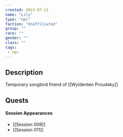```yaml
---
created: 2023-07-11
name: "Lily"
type: "npc"
faction: "Unaffiliated"
group: ""
race: ""
gender: ""
class: ""
tags:
 - npc
---
```

## Description

Temporary songbird friend of [[Wyldenten Proudsky]]

## Quests
<!-- QueryToSerialize: TASK FROM "DND - Drakkenheim/Quests" WHERE !completed AND contains(outlinks, [[Lily]]) -->

#### Session Appearances
<!-- QueryToSerialize: LIST FROM [[Lily]] WHERE file.folder = "DND - Drakkenheim/Sessions" -->
<!-- SerializedQuery: LIST FROM [[Lily]] WHERE file.folder = "DND - Drakkenheim/Sessions" -->
- [[Session 009]]
- [[Session 011]]
<!-- SerializedQuery END -->




